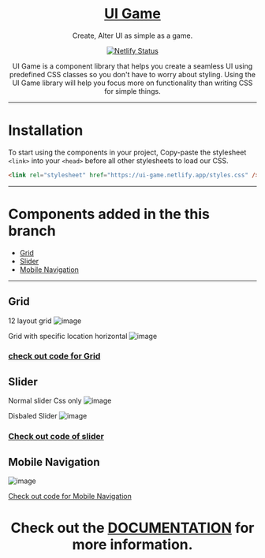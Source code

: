 <div align="center" >

# [UI Game](https://deploy-preview-27--ui-game.netlify.app/)

Create, Alter UI as simple as a game.

[![Netlify Status](https://api.netlify.com/api/v1/badges/588d7fe8-d4fb-45fe-acc1-f08b3cec6ab2/deploy-status)](https://app.netlify.com/sites/ui-game/deploys)

UI Game is a component library that helps you create a seamless UI using predefined CSS classes so you don't have to worry about styling. Using the UI Game library will help you focus more on functionality than writing CSS for simple things.

</div>

---

# **Installation**

To start using the components in your project, Copy-paste the stylesheet `<link>` into your `<head>` before all other stylesheets to load our CSS.

```html
<link rel="stylesheet" href="https://ui-game.netlify.app/styles.css" />
```

---

# Components added in the this branch

-   [Grid](#Grid) 
-   [Slider](#Slider)
-   [Mobile Navigation](#Mobile_Navigation)


---

## Grid
12 layout grid
![image](https://user-images.githubusercontent.com/67889207/162249187-6237de39-6d10-4788-a19c-b32e4afe3f75.png)

Grid with specific location horizontal
![image](https://user-images.githubusercontent.com/67889207/162249288-1d7142f1-08bd-4e04-9867-5a5073cc82cd.png)

### [check out code for Grid](https://deploy-preview-27--ui-game.netlify.app/pages/getting-started/getting-started.html#grid)

## Slider
Normal slider Css only
![image](https://user-images.githubusercontent.com/67889207/162249894-94eae0f6-8f85-4958-833e-f8dc580a9061.png)

Disbaled Slider
![image](https://user-images.githubusercontent.com/67889207/162249959-4f77f6a8-b0bf-409d-aef5-1102941109a7.png)


### [Check out code of slider](https://deploy-preview-27--ui-game.netlify.app/pages/getting-started/getting-started.html#slider)

## Mobile Navigation

![image](https://user-images.githubusercontent.com/67889207/162250271-ad1474f2-2325-4f6a-9593-5d6f90a0f4d9.png)

[Check out code for Mobile Navigation](https://deploy-preview-27--ui-game.netlify.app/pages/getting-started/getting-started.html#navigation)


<div align="center" >

# Check out the [DOCUMENTATION](https://deploy-preview-27--ui-game.netlify.app/pages/getting-started/getting-started.html) for more information.

</div>
